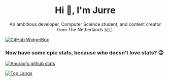 <h1 align="center">Hi 👋, I'm Jurre</h1>

<p align="center">An ambitious developer, Computer Science student, and content creator from The Netherlands 🇳🇱.</p> 

<a href="https://github.com/Jurredr/github-widgetbox" align="center">
  <img align="center" src="https://github-widgetbox.vercel.app/api/skills/?languages=html,css,js,ts,php,mysql,postgres,java,kotlin,python,c,xml,json,yaml,lua,bash&includeNames=true" alt="GitHub WidgetBox" />
</a>
  
### Now have some epic stats, because who doesn't love stats? 😉
[![Anurag's github stats](https://github-readme-stats.vercel.app/api?username=Jurredr&count_private=true&show_icons=true&theme=dracula)](https://github.com/Jurredr/)

[![Top Langs](https://github-readme-stats.vercel.app/api/top-langs/?username=Jurredr&layout=compact&theme=dracula)](https://github.com/Jurredr/)
